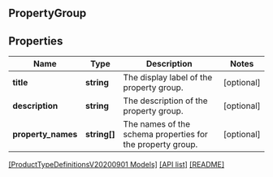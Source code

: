 ## PropertyGroup

## Properties

Name | Type | Description | Notes
------------ | ------------- | ------------- | -------------
**title** | **string** | The display label of the property group. | [optional]
**description** | **string** | The description of the property group. | [optional]
**property_names** | **string[]** | The names of the schema properties for the property group. | [optional]

[[ProductTypeDefinitionsV20200901 Models]](../) [[API list]](../../Api) [[README]](../../../README.md)
